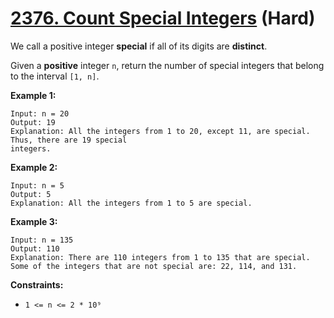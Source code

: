 # [2376. Count Special Integers][link] (Hard)

[link]: https://leetcode.cn/problems/count-special-integers/

We call a positive integer **special** if all of its digits are **distinct**.

Given a **positive** integer `n`, return the number of special integers that belong to the interval
`[1, n]`.

**Example 1:**

```
Input: n = 20
Output: 19
Explanation: All the integers from 1 to 20, except 11, are special. Thus, there are 19 special
integers.
```

**Example 2:**

```
Input: n = 5
Output: 5
Explanation: All the integers from 1 to 5 are special.
```

**Example 3:**

```
Input: n = 135
Output: 110
Explanation: There are 110 integers from 1 to 135 that are special.
Some of the integers that are not special are: 22, 114, and 131.
```

**Constraints:**

- `1 <= n <= 2 * 10⁹`

